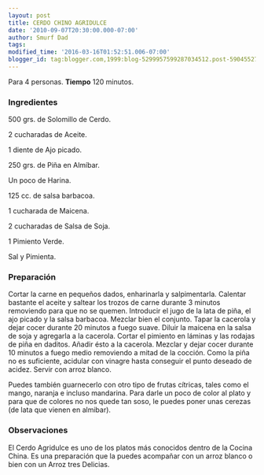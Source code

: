 ```yaml
---
layout: post
title: CERDO CHINO AGRIDULCE
date: '2010-09-07T20:30:00.000-07:00'
author: Smurf Dad
tags: 
modified_time: '2016-03-16T01:52:51.006-07:00'
blogger_id: tag:blogger.com,1999:blog-5299957599287034512.post-5904552724874170704
---
```


Para 4 personas.
<b>Tiempo</b> 120 minutos.

<h3>Ingredientes</h3>

500 grs. de Solomillo de Cerdo.

2 cucharadas de Aceite.

1 diente de Ajo picado.

250 grs. de Piña en Almíbar.

Un poco de Harina.

125 cc. de salsa barbacoa.

1 cucharada de Maicena.

2 cucharadas de Salsa de Soja.

1 Pimiento Verde.

Sal y Pimienta.

<h3>Preparación</h3>

Cortar la carne en pequeños dados, enharinarla y salpimentarla. Calentar bastante el aceite y saltear los trozos de carne durante 3 minutos removiendo para que no se quemen. Introducir el jugo de la lata de piña, el ajo picado y la salsa barbacoa. Mezclar bien el conjunto. Tapar la cacerola y dejar cocer durante 20 minutos a fuego suave. Diluir la maicena en la salsa de soja y agregarla a la cacerola. Cortar el pimiento en láminas y las rodajas de piña en daditos. Añadir ésto a la cacerola. Mezclar y dejar cocer durante 10 minutos a fuego medio removiendo a mitad de la cocción. Como la piña no es suficiente, acidular con vinagre hasta conseguir el punto deseado de acidez. Servir con arroz blanco.

Puedes también guarnecerlo con otro tipo de frutas cítricas, tales como el mango, naranja e incluso mandarina. Para darle un poco de color al plato y para que de colores no nos quede tan soso, le puedes poner unas cerezas (de lata que vienen en almibar).

<h3>Observaciones</h3>

El Cerdo Agridulce es uno de los platos más conocidos dentro de la Cocina China. Es una preparación que la puedes acompañar con un arroz blanco o bien con un Arroz tres Delicias.

